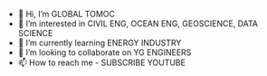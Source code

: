 - 👋 Hi, I’m GLOBAL TOMOC
- 👀 I’m interested in CIVIL ENG, OCEAN ENG, GEOSCIENCE, DATA SCIENCE
- 🌱 I’m currently learning ENERGY INDUSTRY
- 💞️ I’m looking to collaborate on YG ENGINEERS
- 📫 How to reach me - SUBSCRIBE YOUTUBE

<!---
GloTomoc/GloTomoc is a ✨ special ✨ repository because its `README.md` (this file) appears on your GitHub profile.
You can click the Preview link to take a look at your changes.
--->
